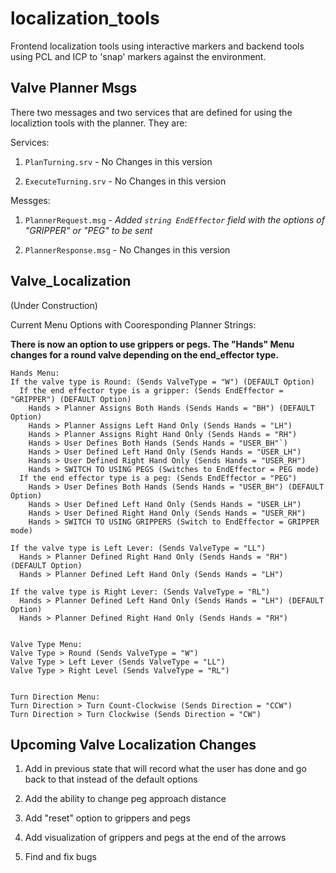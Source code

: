 localization_tools
==================

Frontend localization tools using interactive markers and backend tools using PCL and ICP to 'snap' markers against the environment.

Valve Planner Msgs
------------------

There two messages and two services that are defined for using the localiztion tools with the planner. They are:

Services:

1. `PlanTurning.srv` - No Changes in this version

2. `ExecuteTurning.srv` - No Changes in this version

Messges:

1. `PlannerRequest.msg` - *Added `string EndEffector` field with the options of "GRIPPER" or "PEG" to be sent*

2. `PlannerResponse.msg` - No Changes in this version


Valve_Localization
------------------

(Under Construction)

Current Menu Options with Cooresponding Planner Strings:

**There is now an option to use grippers or pegs. The "Hands" Menu changes for a round valve depending on the end_effector type.**

    Hands Menu:
    If the valve type is Round: (Sends ValveType = "W") (DEFAULT Option)
      If the end effector type is a gripper: (Sends EndEffector = "GRIPPER") (DEFAULT Option)
        Hands > Planner Assigns Both Hands (Sends Hands = "BH") (DEFAULT Option)
        Hands > Planner Assigns Left Hand Only (Sends Hands = "LH")
        Hands > Planner Assigns Right Hand Only (Sends Hands = "RH")
        Hands > User Defines Both Hands (Sends Hands = "USER_BH"`)
        Hands > User Defined Left Hand Only (Sends Hands = "USER_LH")
        Hands > User Defined Right Hand Only (Sends Hands = "USER_RH")
        Hands > SWITCH TO USING PEGS (Switches to EndEffector = PEG mode)
      If the end effector type is a peg: (Sends EndEffector = "PEG")
        Hands > User Defines Both Hands (Sends Hands = "USER_BH") (DEFAULT Option)
        Hands > User Defined Left Hand Only (Sends Hands = "USER_LH")
        Hands > User Defined Right Hand Only (Sends Hands = "USER_RH")
        Hands > SWITCH TO USING GRIPPERS (Switch to EndEffector = GRIPPER mode)
       
    If the valve type is Left Lever: (Sends ValveType = "LL")
      Hands > Planner Defined Right Hand Only (Sends Hands = "RH") (DEFAULT Option)
      Hands > Planner Defined Left Hand Only (Sends Hands = "LH")
      
    If the valve type is Right Lever: (Sends ValveType = "RL")
      Hands > Planner Defined Left Hand Only (Sends Hands = "LH") (DEFAULT Option)
      Hands > Planner Defined Right Hand Only (Sends Hands = "RH")
      
    
    Valve Type Menu:
    Valve Type > Round (Sends ValveType = "W")
    Valve Type > Left Lever (Sends ValveType = "LL")
    Valve Type > Right Level (Sends ValveType = "RL")
    
    
    Turn Direction Menu:
    Turn Direction > Turn Count-Clockwise (Sends Direction = "CCW")
    Turn Direction > Turn Clockwise (Sends Direction = "CW")


Upcoming Valve Localization Changes
-----------------------------------

1. Add in previous state that will record what the user has done and go back to that instead of the default options

2. Add the ability to change peg approach distance

3. Add "reset" option to grippers and pegs

4. Add visualization of grippers and pegs at the end of the arrows

5. Find and fix bugs
